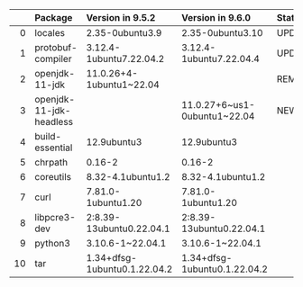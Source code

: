 <!-- markdown-link-check-disable -->

|    | Package                 | Version in 9.5.2             | Version in 9.6.0             | Status   |
|---:|:------------------------|:-----------------------------|:-----------------------------|:---------|
|  0 | locales                 | 2.35-0ubuntu3.9              | 2.35-0ubuntu3.10             | UPDATED  |
|  1 | protobuf-compiler       | 3.12.4-1ubuntu7.22.04.2      | 3.12.4-1ubuntu7.22.04.4      | UPDATED  |
|  2 | openjdk-11-jdk          | 11.0.26+4-1ubuntu1~22.04     |                              | REMOVED  |
|  3 | openjdk-11-jdk-headless |                              | 11.0.27+6~us1-0ubuntu1~22.04 | NEW      |
|  4 | build-essential         | 12.9ubuntu3                  | 12.9ubuntu3                  |          |
|  5 | chrpath                 | 0.16-2                       | 0.16-2                       |          |
|  6 | coreutils               | 8.32-4.1ubuntu1.2            | 8.32-4.1ubuntu1.2            |          |
|  7 | curl                    | 7.81.0-1ubuntu1.20           | 7.81.0-1ubuntu1.20           |          |
|  8 | libpcre3-dev            | 2:8.39-13ubuntu0.22.04.1     | 2:8.39-13ubuntu0.22.04.1     |          |
|  9 | python3                 | 3.10.6-1~22.04.1             | 3.10.6-1~22.04.1             |          |
| 10 | tar                     | 1.34+dfsg-1ubuntu0.1.22.04.2 | 1.34+dfsg-1ubuntu0.1.22.04.2 |          |